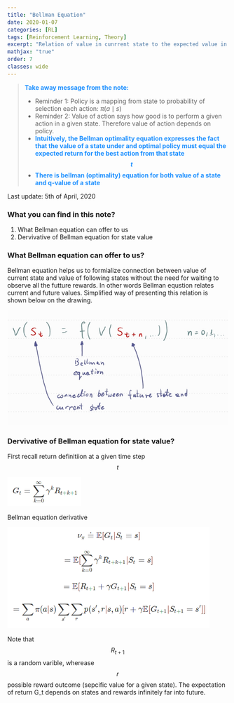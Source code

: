 ```yaml
---
title: "Bellman Equation"
date: 2020-01-07
categories: [RL]
tags: [Reinforcement Learning, Theory]
excerpt: "Relation of value in cunrrent state to the expected value in following states. What is the Bellman eqation"
mathjax: "true"
order: 7
classes: wide
---
```


> <span style="color:dodgerblue">**Take away message from the note:**</span>
> * Reminder 1: Policy is a mapping from state to probability of selection each action: $\pi(a \mid s)$ 
> * Reminder 2: Value of action says how good is to perform a given action in a given state. Therefore value of action depends on policy. 
> * <span style="color:dodgerblue">**Intuitively, the Bellman optimality equation expresses the fact that the value of a state under and optimal policy must equal the expected return for the best action from that state  $$t$$**</span>
> * <span style="color:dodgerblue">**There is bellman (optimality) equation for both value of a state and q-value of a state**</span>

Last update: 5th of April, 2020

### What you can find in this note?
1. What Bellman equation can offer to us
2. Dervivative of Bellman equation for state value

### What Bellman equation can offer to us?

Bellman equation helps us to formialize connection between value of current state and value of following states without the need for waiting to observe all the futture rewards.
In other words Bellman equstion relates current and future values. Simplified way of presenting this relation is shown below on the drawing.

![image](/images/Bellman_eq_drawing_01.jpg)

### Dervivative of Bellman equation for state value?

First recall return definitiion at a given time step $$t$$

![image](/images/return_Bellman_01.png)

Bellman equation derivative

![image](/images/state_value_Bellman_01.png)

Note that $$R_{t+1}$$ is a random varible, wherease $$r$$ possible reward outcome (sepcific value for a given state). The expectation of return G_t depends on states and rewards infinitely far into future.

 





